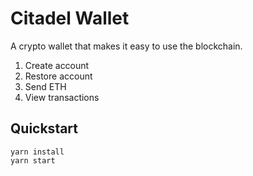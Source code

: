 # Citadel Wallet

A crypto wallet that makes it easy to use the blockchain.

1. Create account
2. Restore account
3. Send ETH
4. View transactions


## Quickstart

```
yarn install
yarn start

```
